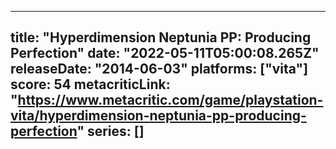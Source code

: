 
---
title: "Hyperdimension Neptunia PP: Producing Perfection"
date: "2022-05-11T05:00:08.265Z"
releaseDate: "2014-06-03"
platforms: ["vita"]
score: 54
metacriticLink: "https://www.metacritic.com/game/playstation-vita/hyperdimension-neptunia-pp-producing-perfection"
series: []
---
